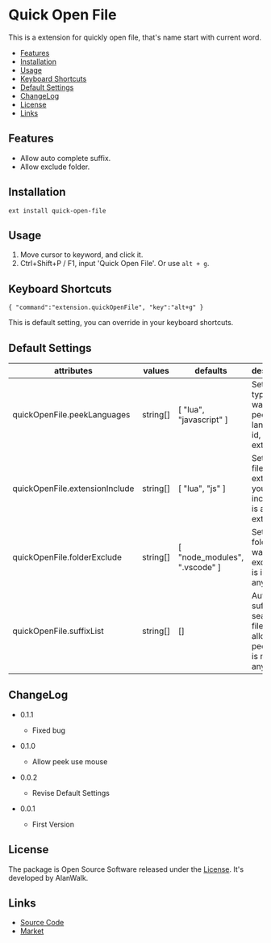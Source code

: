 # Quick Open File

This is a extension for quickly open file, that's name start with current word.

<!-- TOC -->

- [Features](#features)
- [Installation](#installation)
- [Usage](#usage)
- [Keyboard Shortcuts](#keyboard-shortcuts)
- [Default Settings](#default-settings)
- [ChangeLog](#changelog)
- [License](#license)
- [Links](#links)

<!-- /TOC -->

## Features
- Allow auto complete suffix.
- Allow exclude folder.

## Installation
```
ext install quick-open-file
```

## Usage
1. Move cursor to keyword, and click it.
1. Ctrl+Shift+P / F1, input 'Quick Open File'. Or use `alt + g`.

## Keyboard Shortcuts
```
{ "command":"extension.quickOpenFile", "key":"alt+g" }
```
This is default setting, you can override in your keyboard shortcuts.

## Default Settings
|attributes|values|defaults|description|
|---|---|---|---|
|quickOpenFile.peekLanguages|string[]|[ "lua", "javascript" ]|Set which type you want to use peek. it's language id, not extension. |
|quickOpenFile.extensionInclude|string[]|[ "lua", "js" ]|Set which file extension you want to include, ** is any extension.|
|quickOpenFile.folderExclude|string[]|[ "node_modules", ".vscode" ]|Set which folder you want to exclude, '' is include any folder.|
|quickOpenFile.suffixList|string[]|[]|Auto add suffix when search file(not allow peek), ** is match any suffix.|

## ChangeLog
- 0.1.1
    - Fixed bug

- 0.1.0
    - Allow peek use mouse

- 0.0.2
    - Revise Default Settings

- 0.0.1
    - First Version

## License
The package is Open Source Software released under the [License](Liscense). It's developed by AlanWalk.

## Links
- [Source Code](https://github.com/AlanWalk/quick-open-file)
- [Market](https://marketplace.visualstudio.com/items/AlanWalk.quick-open-file)
